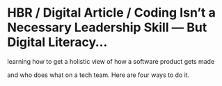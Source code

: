 # HBR / Digital Article / Coding Isn’t a Necessary Leadership Skill — But Digital Literacy…

learning how to get a holistic view of how a software product gets made

and who does what on a tech team. Here are four ways to do it.
